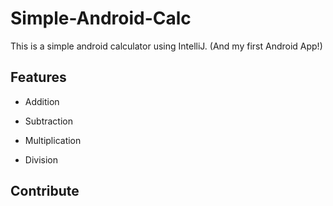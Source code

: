 # Simple-Android-Calc

This is a simple android calculator using IntelliJ. (And my first Android App!) 



## Features

- Addition

- Subtraction

- Multiplication

- Division


## Contribute



